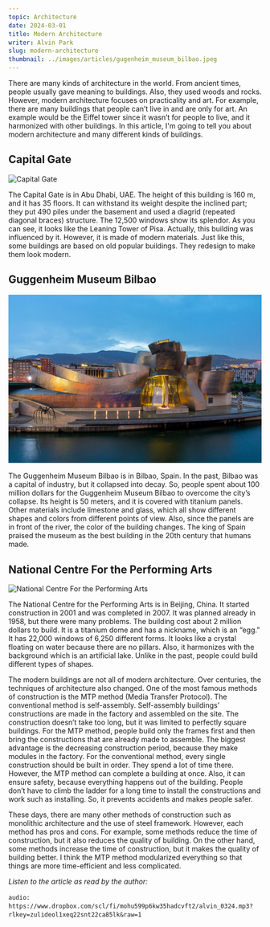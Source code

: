 ```yaml
---
topic: Architecture
date: 2024-03-01
title: Modern Architecture
writer: Alvin Park
slug: modern-architecture
thumbnail: ../images/articles/gugenheim_museum_bilbao.jpeg
---
```

There are many kinds of architecture in the world. From ancient times, people usually gave meaning to buildings. Also, they used woods and rocks. However, modern architecture focuses on practicality and art. For example, there are many buildings that people can’t live in and are only for art. An example would be the Eiffel tower since it wasn’t for people to live, and it harmonized with other buildings. In this article, I'm going to tell you about modern architecture and many different kinds of buildings.

## Capital Gate
![Capital Gate](https://images.adsttc.com/media/images/5a96/5281/f197/ccd4/d000/00db/medium_jpg/Capital_Gate_3.jpg?1519800951)

The Capital Gate is in Abu Dhabi, UAE. The height of this building is 160 m, and it has 35 floors. It can withstand its weight despite the inclined part; they put 490 piles under the basement and used a diagrid (repeated diagonal braces) structure. The 12,500 windows show its splendor. As you can see, it looks like the Leaning Tower of Pisa. Actually, this building was influenced by it. However, it is made of modern materials. Just like this, some buildings are based on old popular buildings. They redesign to make them look modern. 

## Guggenheim Museum Bilbao
![Gugenheim Museum](../images/articles/gugenheim_museum_bilbao.jpeg)

The Guggenheim Museum Bilbao is in Bilbao, Spain. In the past, Bilbao was a capital of industry, but it collapsed into decay. So, people spent about 100 million dollars for the Guggenheim Museum Bilbao to overcome the city’s collapse. Its height is 50 meters, and it is covered with titanium panels. Other materials include limestone and glass, which all show different shapes and colors from different points of view. Also, since the panels are in front of the river, the color of the building changes. The king of Spain praised the museum as the best building in the 20th century that humans made. 

## National Centre For the Performing Arts
![National Centre For the Performing Arts](https://upload.wikimedia.org/wikipedia/commons/0/09/National_Grand_Theatre.jpg)

The National Centre for the Performing Arts is in Beijing, China. It started construction in 2001 and was completed in 2007. It was planned already in 1958, but there were many problems. The building cost about 2 million dollars to build. It is a titanium dome and has a nickname, which is an “egg.” It has 22,000 windows of 6,250 different forms. It looks like a crystal floating on water because there are no pillars. Also, it harmonizes with the background which is an artificial lake. Unlike in the past, people could build different types of shapes.

The modern buildings are not all of modern architecture. Over centuries, the techniques of architecture also changed. One of the most famous methods of construction is the MTP method (Media Transfer Protocol). The conventional method is self-assembly. Self-assembly buildings’ constructions are made in the factory and assembled on the site. The construction doesn’t take too long, but it was limited to perfectly square buildings. For the MTP method, people build only the frames first and then bring the constructions that are already made to assemble. The biggest advantage is the decreasing construction period, because they make modules in the factory. For the conventional method, every single construction should be built in order. They spend a lot of time there. However, the MTP method can complete a building at once. Also, it can ensure safety, because everything happens out of the building. People don’t have to climb the ladder for a long time to install the constructions and work such as installing. So, it prevents accidents and makes people safer. 

These days, there are many other methods of construction such as monolithic architecture and the use of steel framework. However, each method has pros and cons. For example, some methods reduce the time of construction, but it also reduces the quality of building. On the other hand, some methods increase the time of construction, but it makes the quality of building better. I think the MTP method modularized everything so that things are more time-efficient and less complicated. 

*Listen to the article as read by the author:*

`audio: https://www.dropbox.com/scl/fi/mohu599p6kw35hadcvft2/alvin_0324.mp3?rlkey=zulideol1xeq22snt22ca85lk&raw=1`